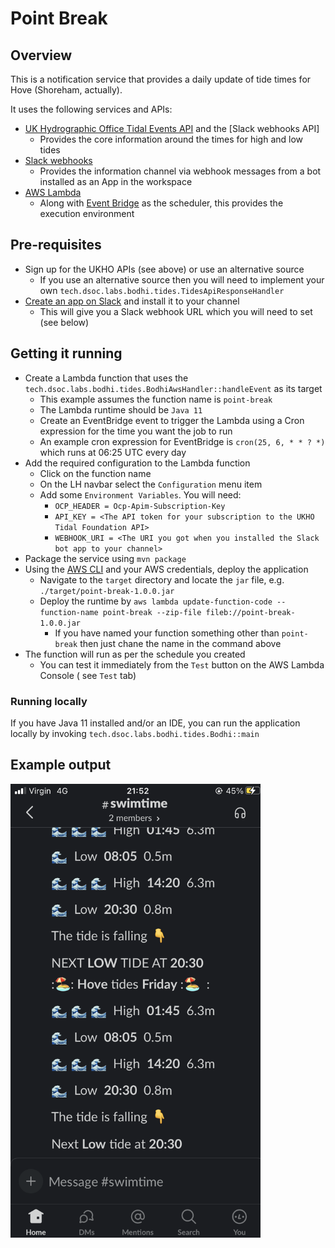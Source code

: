 # Point Break

## Overview

This is a notification service that provides a daily update of tide times for Hove (Shoreham,
actually).

It uses the following services and APIs:

* [UK Hydrographic Office Tidal Events API](https://admiraltyapi.portal.azure-api.net/docs/services/uk-tidal-api-foundation)
  and the [Slack webhooks API]
    * Provides the core information around the times for high and low tides
* [Slack webhooks](https://api.slack.com/messaging/webhooks)
    * Provides the information channel via webhook messages from a bot installed as an App in the
      workspace
* [AWS Lambda](https://aws.amazon.com/lambda/)
    * Along with [Event Bridge](https://aws.amazon.com/eventbridge/) as the scheduler, this provides
      the execution environment

## Pre-requisites

* Sign up for the UKHO APIs (see above) or use an alternative source
    * If you use an alternative source then you will need to implement your
      own ````tech.dsoc.labs.bodhi.tides.TidesApiResponseHandler````
* [Create an app on Slack](https://api.slack.com/authentication/basics#creating) and install it to
  your channel
    * This will give you a Slack webhook URL which you will need to set (see below)

## Getting it running

* Create a Lambda function that uses
  the ````tech.dsoc.labs.bodhi.tides.BodhiAwsHandler::handleEvent```` as its target
    * This example assumes the function name is ````point-break````
    * The Lambda runtime should be ````Java 11````
    * Create an EventBridge event to trigger the Lambda using a Cron expression for the time you
      want the job to run
    * An example cron expression for EventBridge is ````cron(25, 6, * * ? *)```` which runs at 06:25
      UTC every day
* Add the required configuration to the Lambda function
    * Click on the function name
    * On the LH navbar select the ````Configuration```` menu item
    * Add some ````Environment Variables````. You will need:
        * ````OCP_HEADER = Ocp-Apim-Subscription-Key````
        * ````API_KEY = <The API token for your subscription to the UKHO Tidal Foundation API>````
        * ````WEBHOOK_URI = <The URI you got when you installed the Slack bot app to your channel>````
* Package the service using ````mvn package````
* Using the [AWS CLI](https://aws.amazon.com/cli/) and your AWS credentials, deploy the application
    * Navigate to the ````target```` directory and locate the ````jar```` file,
      e.g. ````./target/point-break-1.0.0.jar````
    * Deploy the runtime
      by ````aws lambda update-function-code --function-name point-break --zip-file fileb://point-break-1.0.0.jar````
        * If you have named your function something other than ````point-break```` then just chane
          the name in the command above
* The function will run as per the schedule you created
    * You can test it immediately from the ````Test```` button on the AWS Lambda Console (
      see ````Test```` tab)

### Running locally

If you have Java 11 installed and/or an IDE, you can run the application locally by
invoking ````tech.dsoc.labs.bodhi.tides.Bodhi::main````

## Example output

<img src="./docs/example.jpeg" width="400" alt="Screenshot of Slack channel with tide details notification" title="Example notifications"/>